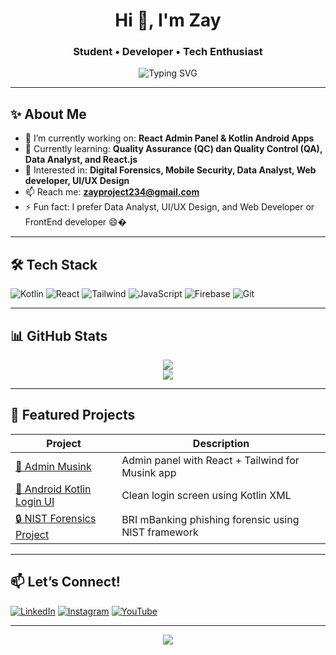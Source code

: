 <h1 align="center">Hi 👋, I'm Zay</h1>
<h3 align="center">Student • Developer • Tech Enthusiast</h3>

<p align="center">
  <img src="https://readme-typing-svg.demolab.com?font=Fira+Code&weight=500&size=22&pause=1000&center=true&vCenter=true&width=435&lines=Informatics+Student+%F0%9F%92%BB;Kotlin+%7C+Android+%7C+React;Loves+Tech%2C+Design%2C+and+Coding+Challenges" alt="Typing SVG" />
</p>

---

## ✨ About Me

- 🔭 I’m currently working on: **React Admin Panel & Kotlin Android Apps**
- 🌱 Currently learning: **Quality Assurance (QC) dan Quality Control (QA), Data Analyst, and React.js**
- 🧪 Interested in: **Digital Forensics, Mobile Security, Data Analyst, Web developer, UI/UX Design**
- 📫 Reach me: **zayproject234@gmail.com**
- ⚡ Fun fact: I prefer Data Analyst, UI/UX Design, and Web Developer or FrontEnd developer 😄�

---

## 🛠 Tech Stack

![Kotlin](https://img.shields.io/badge/-Kotlin-7F52FF?style=flat-square&logo=kotlin&logoColor=white)
![React](https://img.shields.io/badge/-React-20232A?style=flat-square&logo=react)
![Tailwind](https://img.shields.io/badge/-Tailwind-38B2AC?style=flat-square&logo=tailwind-css)
![JavaScript](https://img.shields.io/badge/-JavaScript-F7DF1E?style=flat-square&logo=javascript&logoColor=black)
![Firebase](https://img.shields.io/badge/-Firebase-FFCA28?style=flat-square&logo=firebase)
![Git](https://img.shields.io/badge/-Git-F05032?style=flat-square&logo=git&logoColor=white)

---

## 📊 GitHub Stats

<p align="center">
  <img src="https://github-readme-stats.vercel.app/api?username=zayproject234&show_icons=true&theme=tokyonight&hide_border=true" />
  <br/>
  <img src="https://github-readme-stats.vercel.app/api/top-langs/?username=zayproject234&layout=compact&theme=tokyonight" />
</p>

---

## 🚀 Featured Projects

| Project | Description |
|--------|-------------|
| [🎯 Admin Musink](https://github.com/zayproject234/frontend-admin-musink) | Admin panel with React + Tailwind for Musink app |
| [📱 Android Kotlin Login UI](https://github.com/zayproject234/android-kotlin-login-ui) | Clean login screen using Kotlin XML |
| [🔒 NIST Forensics Project](https://github.com/zayproject234/nist-forensics-bri) | BRI mBanking phishing forensic using NIST framework |

---

## 📫 Let’s Connect!

[![LinkedIn](https://img.shields.io/badge/-LinkedIn-blue?style=flat-square&logo=linkedin)](https://linkedin.com/in/namamu)
[![Instagram](https://img.shields.io/badge/-Instagram-purple?style=flat-square&logo=instagram)](https://instagram.com/namamu)
[![YouTube](https://img.shields.io/badge/-YouTube-red?style=flat-square&logo=youtube)](https://youtube.com/@namamu)

---

<p align="center">
  <img src="https://github-profile-trophy.vercel.app/?username=zayproject234&theme=tokyonight&row=1&column=7" />
</p>
